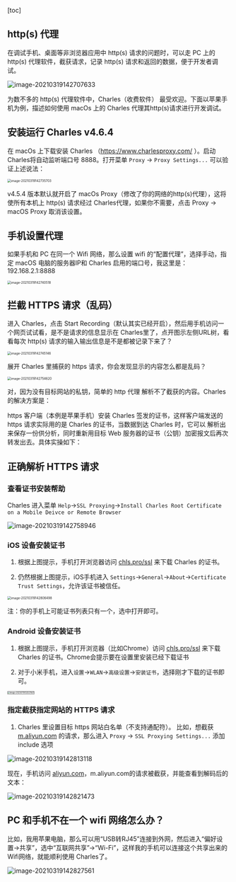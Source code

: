 [toc]

## http(s) 代理

在调试手机、桌面等非浏览器应用中 http(s) 请求的问题时，可以走 PC 上的 http(s) 代理软件，截获请求，记录 http(s) 请求和返回的数据，便于开发者调试。

![image-20210319142707633](images/image-20210319142707633.png)

为数不多的 http(s) 代理软件中，Charles（收费软件） 最受欢迎。下面以苹果手机为例，描述如何使用 macOs 上的 Charles 代理其http(s)请求进行开发调试。

## 安装运行 Charles v4.6.4

在 macOs 上下载安装 Charles （https://www.charlesproxy.com/ ）。启动 Charles将自动监听端口号 8888。打开菜单 `Proxy` -> `Proxy Settings...` 可以验证上述说法：

<img src="images/image-20210319142735703.png" alt="image-20210319142735703" style="zoom:50%;" />

v4.5.4 版本默认就开启了 macOs Proxy（修改了你的网络的http(s)代理），这将使所有本机上 http(s) 请求经过 Charles代理，如果你不需要，点击 Proxy -> macOS Proxy 取消该设置。

## 手机设置代理

如果手机和 PC 在同一个 Wifi 网络，那么设置 wifi 的“配置代理”，选择手动，指定 macOS 电脑的服务器IP和 Charles 启用的端口号，我这里是： 192.168.2.1:8888

<img src="images/image-20210319142740518.png" alt="image-20210319142740518" style="zoom:50%;" />

## 拦截 HTTPS 请求（乱码）

进入 Charles，点击 Start Recording（默认其实已经开启），然后用手机访问一个网页试试看，是不是请求的信息显示在 Charles里了，点开图示左侧URL树，看看每次 http(s) 请求的输入输出信息是不是都被记录下来了？

<img src="images/image-20210319142745146.png" alt="image-20210319142745146" style="zoom:50%;" />

展开 Charles 里捕获的 https 请求，你会发现显示的内容怎么都是乱码？

<img src="images/image-20210319142754620.png" alt="image-20210319142754620" style="zoom:50%;" />

对，因为没有目标网站的私钥，简单的 http 代理 解析不了截获的内容。Charles的解决方案是：

https 客户端（本例是苹果手机）安装 Charles 签发的证书，这样客户端发送的 https 请求实际用的是 Charles 的证书，当数据到达 Charles 时，它可以 解析出来保存一份供分析，同时重新用目标 Web 服务器的证书（公钥）加密报文后再次转发出去。具体实操如下：

##  正确解析 HTTPS 请求

### 查看证书安装帮助

Charles 进入菜单 `Help`->`SSL Proxying`->`Install Charles Root Certificate on a Mobile Deivce or Remote Browser`

![image-20210319142758946](images/image-20210319142758946.png)

### iOS 设备安装证书
1. 根据上图提示，手机打开浏览器访问 [chls.pro/ssl](http://chls.pro/ssl) 来下载 Charles 的证书。

2. 仍然根据上图提示，iOS手机进入 `Settings`->`General`->`About`->`Certificate Trust Settings`，允许该证书被信任。

<img src="images/image-20210319142806498.png" alt="image-20210319142806498" style="zoom: 50%;" />

注：你的手机上可能证书列表只有一个，选中打开即可。

### Android 设备安装证书
1. 根据上图提示，手机打开浏览器（比如Chrome）访问 [chls.pro/ssl](http://chls.pro/ssl) 来下载 Charles 的证书。Chrome会提示要在设置里安装已经下载证书

2. 对于小米手机，进入`设置`->`WLAN`->`高级设置`->`安装证书`，选择刚才下载的证书即可。

<img src="images/image-20230719132521567.png" alt="image-20230719132521567" style="border:1px solid gray;zoom: 30%;" />

### 指定截获指定网站的 HTTPS 请求
1. Charles 里设置目标 https 网站白名单（不支持通配符）。 比如，想截获 [m.aliyun.com](http://m.aliyun.com/) 的请求，那么进入 `Proxy` -> `SSL Proxying Settings...` 添加 include 选项

![image-20210319142813118](images/image-20210319142813118.png)

现在，手机访问 [aliyun.com](http://aliyun.com/)，m.aliyun.com的请求被截获，并能查看到解码后的文本：

![image-20210319142821473](images/image-20210319142821473.png)

## PC 和手机不在一个 wifi 网络怎么办？

比如，我用苹果电脑，那么可以用“USB转RJ45”连接到外网，然后进入“偏好设置->共享”，选中“互联网共享”->“Wi-Fi”，这样我的手机可以连接这个共享出来的 Wifi网络，就能顺利使用 Charles了。

![image-20210319142827561](images/image-20210319142827561.png)